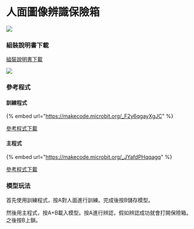 # 人面圖像辨識保險箱

![](https://kittenbothk.readthedocs.io/en/latest/\_images/extra\_safe\_render.png)

### 組裝說明書下載

[組裝說明書下載](https://drive.google.com/drive/folders/1vPB1nm2KgCbI8fHl\_VWVD3YiAxTgYQWc?usp=sharing)

![](https://kittenbothk.readthedocs.io/en/latest/\_images/extra\_safe\_wire.png)

### 參考程式

#### 訓練程式

{% embed url="https://makecode.microbit.org/_F2y6qgayXgJC" %}

[參考程式下載](https://makecode.microbit.org/\_F2y6qgayXgJC)

#### 主程式

{% embed url="https://makecode.microbit.org/_JYafdPHqqagq" %}

[參考程式下載](https://makecode.microbit.org/\_JYafdPHqqagq)

### 模型玩法

首先使用訓練程式，按A對人面進行訓練。完成後按B儲存模型。

然後用主程式，按A+B載入模型。按A進行辨認，假如辨認成功就會打開保險箱。之後按B上鎖。
